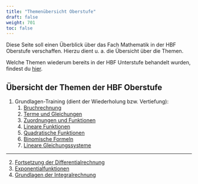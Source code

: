```yaml
---
title: "Themenübersicht Oberstufe"
draft: false
weight: 701
toc: false
---
```


Diese Seite soll einen Überblick über das Fach Mathematik in der HBF Oberstufe verschaffen. Hierzu dient u. a. die Übersicht über die Themen.

Welche Themen wiederum bereits in der HBF Unterstufe behandelt wurden, findest du [hier](/hbf1/0-organisatorisches/themenübersicht-unterstufe/).

## Übersicht der Themen der HBF Oberstufe

1. Grundlagen-Training (dient der Wiederholung bzw. Vertiefung):
    1. [Bruchrechnung](/hbf2/1-grundlagen-training/bruchrechnung/)
    1. [Terme und Gleichungen](/hbf2/1-grundlagen-training/terme-und-gleichungen/)
    1. [Zuordnungen und Funktionen](/hbf2/1-grundlagen-training/zuordnungen-und-funktionen/)
    1. [Lineare Funktionen](/hbf2/1-grundlagen-training/lineare-funktionen/)
    1. [Quadratische Funktionen](/hbf2/1-grundlagen-training/quadratische-funktionen/)
    1. [Binomische Formeln](/hbf2/1-grundlagen-training/binomische-formeln/)
    1. [Lineare Gleichungssysteme](/hbf2/1-grundlagen-training/lineare-gleichungssysteme/)

---

2. [Fortsetzung der Differentialrechnung](/hbf2/2-fortsetzung-der-differentialrechnung/funktionsuntersuchung-gebrochen-rationaler-funktionen/)
3. [Exponentialfunktionen](/hbf2/3-exponentialfunktionen/funktionsuntersuchung-von-exponentialfunktionen/)
4. [Grundlagen der Integralrechnung](/hbf2/4-integralrechnung/grundlagen-der-integralrechnung/)
